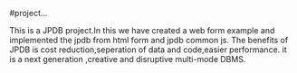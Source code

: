 #project...

This is a JPDB project.In this we have created a web form example and implemented the jpdb from html form and jpdb common js. The benefits of JPDB is cost reduction,seperation of data and code,easier performance.
it is a next generation ,creative and disruptive multi-mode DBMS.
